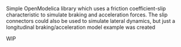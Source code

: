 Simple OpenModelica library which uses a friction coefficient-slip characteristic to simulate braking and acceleration forces.
The slip connectors could also be used to simulate lateral dynamics, but just a longitudinal braking/acceleration model example was created

WIP

